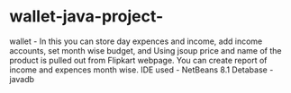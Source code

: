 # wallet-java-project-
wallet - In this you can store day expences and income, add income accounts, set month wise budget, 
          and Using jsoup price and name of the product is pulled out from Flipkart webpage.
          You can create report of income and expences month wise.
IDE used - NetBeans 8.1
Detabase - javadb
